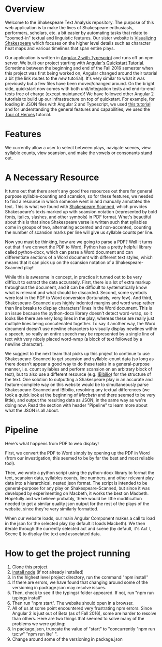 # Overview
Welcome to the Shakespeare Text Analysis repository. The purpose of this web application is to make the lives of Shakespeare enthusiasts, performers, scholars, etc. a bit easier by automating tasks that relate to "zoomed-in" textual and linguistic features. Our sister website is <a href="https://github.com/janehwu/shakespeare">Visualizing Shakespeare</a> which focuses on the higher level details such as character heat maps and various timelines that span entire plays.

Our application is written in <a href="https://angular.io/docs/ts/latest/">Angular 2 with Typescript</a> and runs off an npm server. We built our project starting with <a href="https://angular.io/docs/ts/latest/guide/setup.html">Angular's Quickstart Tutorial</a>. Sometime between the beginning and end of the Fall 2016 semester when this project was first being worked on, Angular changed around their tutorial a bit (the link routes to the <i>new</i> tutorial). It's very similar to what it was previously but a few files have been moved/changed around. On the bright side, quickstart now comes with both unit/integration tests and end-to-end tests free of charge (except maintance)!  We have followed other Angular 2 tutorials to build up our infrastructure on top of quickstart. For example, for loading in JSON files with Angular 2 and Typescript, we used <a href="https://scotch.io/tutorials/angular-2-http-requests-with-observables">this tutorial</a> and for understanding the general features and capabilities, we used the <a href="https://angular.io/docs/ts/latest/tutorial/">Tour of Heroes</a> tutorial.

# Features
We currently allow a user to select between plays, navigate scenes, view syllable counts, view scansion, and make the vowels or consonants stand out.

# A Necessary Resource
It turns out that there aren't any good free resources out there for general purpose syllable-counting and scansion, so for these features, we needed to find a resource in which someone went in and manually annotated the text. This is what we found with <a href="http://www.shakespearescanned.com/shakespeare.html">Shakespeare Scanned</a>, which provides Shakespeare's texts marked up with scansion notation (represented by bold fonts, italics, slashes, and other symbols) in PDF format. What's beautiful about this is that since Shakespeare verse is written such that syllables come in groups of two, alternating accented and non-accented, counting the number of scansion marks per line will give us syllable counts per line.

Now you must be thinking, how are we going to parse a PDF? Well it turns out that if we convert the PDF to Word, Python has a pretty helpful library called <a hrerf="https://python-docx.readthedocs.io/en/latest/">python-docx</a>, which can parse a Word document and can differentiate sections of a Word document with different text styles, which means that it can pick up on the scansion notation of a Shakespeare-Scanned play!

While this is awesome in concept, in practice it turned out to be very difficult to extract the data accurately. First, there is a lot of extra markup throughout the document, and it can be difficult to systematically know what is relevant and what should be discarded. Second, some symbols were lost in the PDF to Word conversion (fortunately, very few). And third, Shakespeare-Scanned uses highly indented margins and word wrap rather than line breaks to display characters' lines in the Word document. This is an issue because the python-docx library doesn't detect word-wrap, so it looks like there are very long lines in the play, whereas these are really just multiple lines being concatenated together. To say it another way, the Word document doesn't use newline characters to visually display newlines within a speech, so really an entire speech may be represented by a single line of text with very nicely placed word-wrap (a block of text followed by a newline character).

We suggest to the next team that picks up this project to continue to use Shakespeare-Scanned to get scansion and syllable-count data (so long as there doesn't appear a good way to do these tasks in a general-purpose manner, i.e. count syllables and perform scansion on an arbitrary block of text), but to also use a different resource (e.g. <a href="https://www.ibiblio.org/xml/examples/shakespeare/">IBibilio</a>) for the structure of the text. One solution to outputting a Shakespeare play in an accurate and feature-complete way on this website would be to simultaneously parse Shakespeare-Scanned and IBibilio, resolving any textual differences (we took a quick look at the beginning of <i>Macbeth</i> and there seemed to be very little), and output the resulting data as JSON, in the same way as we're doing now. Read the section with header "Pipeline" to learn more about what the JSON is all about.

# Pipeline
Here's what happens from PDF to web display! 

First, we convert the PDF to Word simply by opening up the PDF in Word (from our investigation, this seemed to be by far the best and most reliable tool). 

Then, we wrote a python script using the python-docx library to format the text, scansion data, syllables counts, line numbers, and other relevant play data into a hierarchical, nested json format. The script is intended to be general-purpose for any play on Shakespeare-Scanned, but since it was developed by experimenting on Macbeth, it works the best on Macbeth. Hopefully and we believe probably, there would be little modification needed to get a similar quality json output for the rest of the plays of the website, since they're very similarly formatted.

When our website loads, our main Angular Component makes a call to load in the json for the selected play (by default it loads Macbeth). We then iterate through the currently selected act and scene (by default, it's Act I, Scene I) to display the text and associated data.

# How to get the project running
1. Clone this project
2. <a href="https://nodejs.org/en/download/">Install node</a> (if not already installed)
3. In the highest level project directory, run the command "npm install"
 1. If there are errors, we have found that changing around some of the versioning in package.json may resolve issues.
4. Then, check to see if the typings/ folder appeared. If not, run "npm run typings install"
5. Then run "npm start". The website should open in a browser.
 1. All of us at some point encountered very frustrating npm errors. Since Angular 2 is just out of Beta (as of Fall 2016), some are harder to resolve than others. Here are two things that seemed to solve many of the problems we were getting:
  1. In package.json, truncate the value of "start" to "concurrently \"npm run tsc:w\" \"npm run lite\" ".
  2. Change around some of the versioning in package.json
